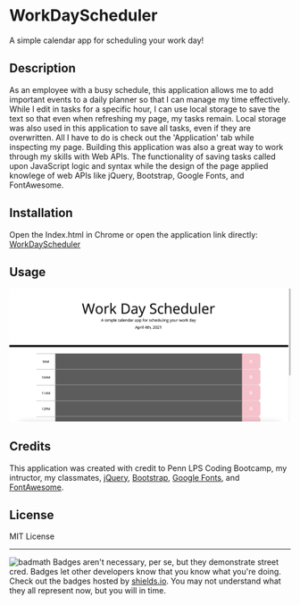 # WorkDayScheduler
A simple calendar app for scheduling your work day!

## Description
As an employee with a busy schedule, this application allows me to add important events to a daily planner so that I can manage my time effectively. While I edit in tasks for a specific hour, I can use local storage to save the text so that even when refreshing my page, my tasks remain. Local storage was also used in this application to save all tasks, even if they are overwritten. All I have to do is check out the 'Application' tab while inspecting my page. Building this application was also a great way to work through my skills with Web APIs. The functionality of saving tasks called upon JavaScript logic and syntax while the design of the page applied knowlege of web APIs like jQuery, Bootstrap, Google Fonts, and FontAwesome.

## Installation
Open the Index.html in Chrome or open the application link directly: [WorkDayScheduler](https://heatherloisejackson.github.io/WorkDayScheduler/)

## Usage
![ApplicationScreenshot](https://github.com/heatherloisejackson/WorkDayScheduler/blob/main/Assets/Screen%20Shot%202021-04-04%20at%2012.10.07%20AM.png)

## Credits
This application was created with credit to Penn LPS Coding Bootcamp, my intructor, my classmates, [jQuery](https://jquery.com/), [Bootstrap](https://getbootstrap.com/), [Google Fonts](https://fonts.google.com/), and [FontAwesome](https://fontawesome.com/).

## License
MIT License

---

![badmath](https://img.shields.io/github/languages/top/nielsenjared/badmath)
Badges aren't necessary, per se, but they demonstrate street cred. Badges let other developers know that you know what you're doing. Check out the badges hosted by [shields.io](https://shields.io/). You may not understand what they all represent now, but you will in time.
